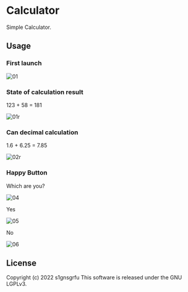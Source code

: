 # Calculator

Simple Calculator.

## Usage

### First launch
![01](https://user-images.githubusercontent.com/52664734/153429320-b787f3b8-a744-47d7-a40e-d9be808c3434.png)

### State of calculation result
123 + 58 = 181

![01r](https://user-images.githubusercontent.com/52664734/153429762-a06dd652-9d02-4091-aba5-40706418968c.png)

### Can decimal calculation
1.6 + 6.25 = 7.85

![02r](https://user-images.githubusercontent.com/52664734/153429776-80710146-ceb6-4f07-b5af-c2c54beedafb.png)

### Happy Button
Which are you?

![04](https://user-images.githubusercontent.com/52664734/153429876-be91a68d-d13a-44f5-88f1-42dcb1491fc2.png)

Yes

![05](https://user-images.githubusercontent.com/52664734/153429888-0973b2a0-2a0e-4e99-841c-5c08b473c698.png)

No

![06](https://user-images.githubusercontent.com/52664734/153429933-4d451130-6ad1-413f-a6df-ced6c6f5cc0a.png)

## License
Copyright (c) 2022 s1gnsgrfu
This software is released under the GNU LGPLv3.